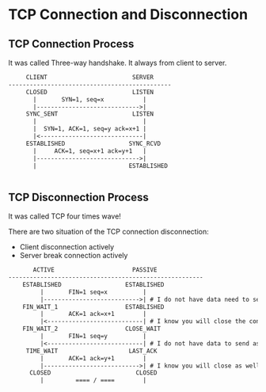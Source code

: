 # TCP Connection and Disconnection 

## TCP Connection Process

It was called Three-way handshake. It always from client to server.

```txt
     CLIENT                        SERVER
----------------------------------------------
     CLOSED                        LISTEN
       |       SYN=1, seq=x           |
       |----------------------------->|
     SYNC_SENT                     LISTEN
       |                              |
       |  SYN=1, ACK=1, seq=y ack=x+1 |
       |<-----------------------------|
     ESTABLISHED                  SYNC_RCVD
       |     ACK=1, seq=x+1 ack=y+1   |
       |----------------------------->|
       |                          ESTABLISHED



```

## TCP Disconnection Process

It was called TCP four times wave!

There are two situation of the TCP connection disconnection:

* Client disconnection actively
* Server break connection actively

```txt
       ACTIVE                      PASSIVE
-------------------------------------------------------
    ESTABLISHED                  ESTABLISHED
         |       FIN=1 seq=x          |
         |--------------------------->| # I do not have data need to send
    FIN_WAIT_1                   ESTABLISHED
         |       ACK=1 ack=x+1        |
         |<---------------------------| # I know you will close the connection
    FIN_WAIT_2                   CLOSE_WAIT
         |       FIN=1 seq=y          |
         |<---------------------------| # I do not have data to send as well
     TIME_WAIT                    LAST_ACK
         |       ACK=1 ack=y+1        |
         |--------------------------->| # I know you will close as well
      CLOSED                        CLOSED
         |         ==== / ====        |
     
```
